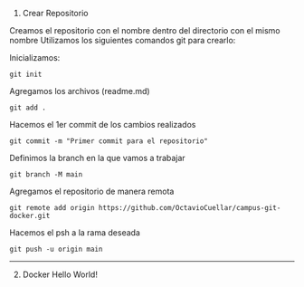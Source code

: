 1. Crear Repositorio

Creamos el repositorio con el nombre <campus-git-docker> dentro del directorio con el mismo nombre
Utilizamos los siguientes comandos git para crearlo:

Inicializamos:

    git init

Agregamos los archivos (readme.md)
    
    git add .

Hacemos el 1er commit de los cambios realizados
    
    git commit -m "Primer commit para el repositorio"

Definimos la branch en la que vamos a trabajar

    git branch -M main

Agregamos el repositorio de manera remota

    git remote add origin https://github.com/OctavioCuellar/campus-git-docker.git

Hacemos el psh a la rama deseada

    git push -u origin main

----------------------------
2. Docker Hello World!




